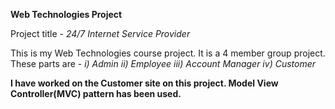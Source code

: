 **Web Technologies Project**

Project title - _24/7 Internet Service Provider_

This is my Web Technologies course project. It is a 4 member group project. These parts are - 
_i) Admin ii) Employee iii) Account Manager iv) Customer_

**I have worked on the Customer site on this project. Model View Controller(MVC) pattern has been used.**

